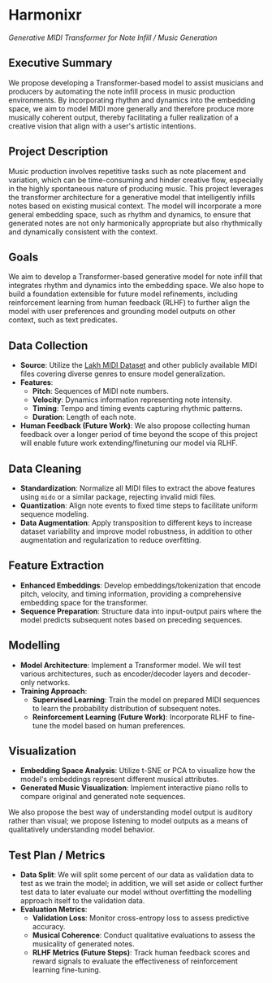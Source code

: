 # Harmonixr
*Generative MIDI Transformer for Note Infill / Music Generation*

## Executive Summary
We propose developing a Transformer-based model to assist musicians and producers by automating the note infill process in music production environments. By incorporating rhythm and dynamics into the embedding space, we aim to model MIDI more generally and therefore produce more musically coherent output, thereby facilitating a fuller realization of a creative vision that align with a user's artistic intentions.

## Project Description
Music production involves repetitive tasks such as note placement and variation, which can be time-consuming and hinder creative flow, especially in the highly spontaneous nature of producing music. This project leverages the transformer architecture for a generative model that intelligently infills notes based on existing musical context. The model will incorporate a more general embedding space, such as rhythm and dynamics, to ensure that generated notes are not only harmonically appropriate but also rhythmically and dynamically consistent with the context.

## Goals
We aim to develop a Transformer-based generative model for note infill that integrates rhythm and dynamics into the embedding space. We also hope to build a foundation extensible for future model refinements, including reinforcement learning from human feedback (RLHF) to further align the model with user preferences and grounding model outputs on other context, such as text predicates.

## Data Collection
- **Source**: Utilize the [Lakh MIDI Dataset](https://colinraffel.com/projects/lmd/) and other publicly available MIDI files covering diverse genres to ensure model generalization.
- **Features**:
  - **Pitch**: Sequences of MIDI note numbers.
  - **Velocity**: Dynamics information representing note intensity.
  - **Timing**: Tempo and timing events capturing rhythmic patterns.
  - **Duration**: Length of each note.
- **Human Feedback (Future Work)**: We also propose collecting human feedback over a longer period of time beyond the scope of this project will enable future work extending/finetuning our model via RLHF.

## Data Cleaning
- **Standardization**: Normalize all MIDI files to extract the above features using `mido` or a similar package, rejecting invalid midi files.
- **Quantization**: Align note events to fixed time steps to facilitate uniform sequence modeling.
- **Data Augmentation**: Apply transposition to different keys to increase dataset variability and improve model robustness, in addition to other augmentation and regularization to reduce overfitting.

## Feature Extraction
- **Enhanced Embeddings**: Develop embeddings/tokenization that encode pitch, velocity, and timing information, providing a comprehensive embedding space for the transformer.
- **Sequence Preparation**: Structure data into input-output pairs where the model predicts subsequent notes based on preceding sequences.

## Modelling
- **Model Architecture**: Implement a Transformer model. We will test various architectures, such as encoder/decoder layers and decoder-only networks.
- **Training Approach**:
  - **Supervised Learning**: Train the model on prepared MIDI sequences to learn the probability distribution of subsequent notes.
  - **Reinforcement Learning (Future Work)**: Incorporate RLHF to fine-tune the model based on human preferences.

## Visualization
- **Embedding Space Analysis**: Utilize t-SNE or PCA to visualize how the model's embeddings represent different musical attributes.
- **Generated Music Visualization**: Implement interactive piano rolls to compare original and generated note sequences. 

We also propose the best way of understanding model output is auditory rather than visual; we propose listening to model outputs as a means of qualitatively understanding model behavior.

## Test Plan / Metrics
- **Data Split**: We will split some percent of our data as validation data to test as we train the model; in addition, we will set aside or collect further test data to later evaluate our model without overfitting the modelling approach itself to the validation data.
- **Evaluation Metrics**:
  - **Validation Loss**: Monitor cross-entropy loss to assess predictive accuracy.
  - **Musical Coherence**: Conduct qualitative evaluations to assess the musicality of generated notes.
  - **RLHF Metrics (Future Steps)**: Track human feedback scores and reward signals to evaluate the effectiveness of reinforcement learning fine-tuning.
